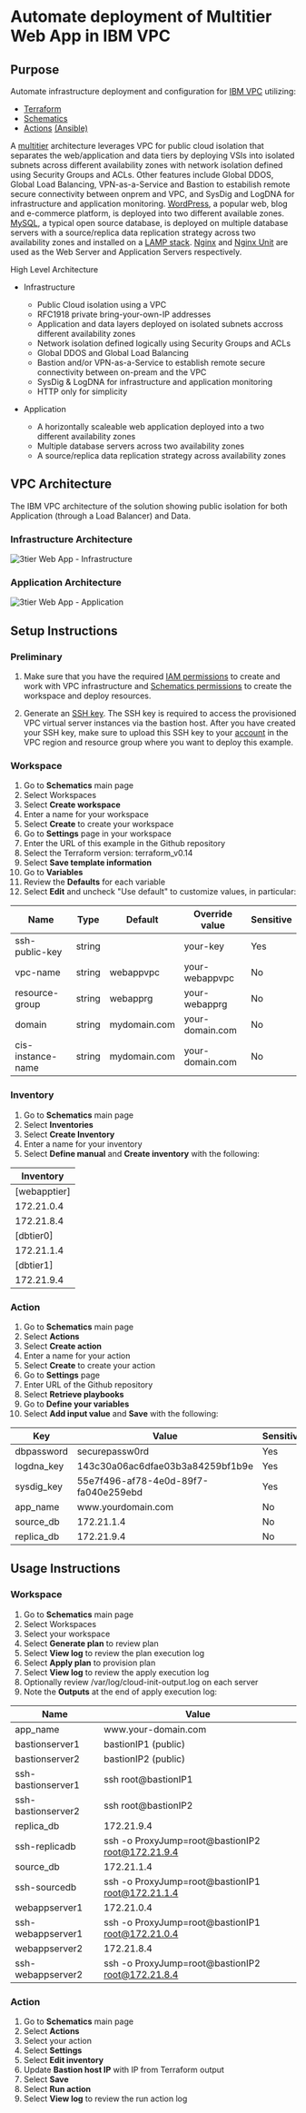 # Automate deployment of Multitier Web App in IBM VPC

## Purpose

Automate infrastructure deployment and configuration for [IBM VPC](https://cloud.ibm.com/docs/vpc) utilizing:
- [Terraform](https://www.terraform.io/)
- [Schematics](https://cloud.ibm.com/docs/schematics?topic=schematics-getting-started)
- [Actions](https://cloud.ibm.com/docs/schematics?topic=schematics-create-playbooks) [(Ansible)](https://www.redhat.com/en/technologies/management/ansible)
  
A [multitier](https://en.wikipedia.org/wiki/Multitier_architecture) architecture leverages VPC for public cloud isolation that separates the web/application and data tiers by deploying VSIs into isolated subnets across different availability zones with network isolation defined using Security Groups and ACLs. Other features include Global DDOS, Global Load Balancing, VPN-as-a-Service and Bastion to estabilish remote secure connectivity between onprem and VPC, and SysDig and LogDNA for infrastructure and application monitoring. [WordPress](https://wordpress.com), a popular web, blog and e-commerce platform, is deployed into two different available zones. [MySQL](https://www.mysql.com), a typical open source database, is deployed on multiple database servers with a source/replica data replication strategy across two availability zones and installed on a [LAMP stack](https;//en.wikipedia.org/wiki/LAMP). [Nginx](https://www.nginx.com/) and [Nginx Unit](https://www.nginx.com/products/nginx-unit/) are used as the Web Server and Application Servers respectively.

High Level Architecture

- Infrastructure
  - Public Cloud isolation using a VPC
  - RFC1918 private bring-your-own-IP addresses
  - Application and data layers deployed on isolated subnets accross different availability zones
  - Network isolation defined logically using Security Groups and ACLs
  - Global DDOS and Global Load Balancing 
  - Bastion and/or VPN-as-a-Service to establish remote secure connectivity between on-pream and the VPC
  - SysDig & LogDNA for infrastructure and application monitoring
  - HTTP only for simplicity

- Application
  - A horizontally scaleable web application deployed into a two different availability zones
  - Multiple database servers across two availability zones
  - A source/replica data replication strategy across availability zones

## VPC Architecture
The IBM VPC architecture of the solution showing public isolation for both Application (through a Load Balancer) and Data.

### Infrastructure Architecture
![3tier Web App - Infrastructure](/docs/images/infrastructure-architecture.png)

### Application Architecture
![3tier Web App - Application](docs/images/application-data-flow.png)

## Setup Instructions

### Preliminary

1. Make sure that you have the required [IAM permissions](https://cloud.ibm.com/docs/vpc?topic=vpc-managing-user-permissions-for-vpc-resources) to create and work with VPC infrastructure and [Schematics permissions](https://cloud.ibm.com/docs/schematics?topic=schematics-access) to create the workspace and deploy resources.

2. Generate an [SSH key](https://cloud.ibm.com/docs/vpc?topic=vpc-ssh-keys). The SSH key is required to access the provisioned VPC virtual server instances via the bastion host. After you have created your SSH key, make sure to upload this SSH key to your [account](https://cloud.ibm.com/docs/vpc-on-classic-vsi?topic=vpc-on-classic-vsi-managing-ssh-keys#managing-ssh-keys-with-ibm-cloud-console) in the VPC region and resource group where you want to deploy this example.

### Workspace

1. Go to **Schematics** main page
2. Select Workspaces
3. Select **Create workspace**   
4. Enter a name for your workspace   
5. Select **Create** to create your workspace
6. Go to **Settings** page in your workspace
7. Enter the URL of this example in the Github repository
8. Select the Terraform version: terraform_v0.14
9. Select **Save template information**
10. Go to **Variables**
11. Review the **Defaults** for each variable
12. Select **Edit** and uncheck "Use default" to customize values, in particular:

| Name | Type | Default | Override value | Sensitive |
| --- | --- | --- | --- | --- |
| ssh-public-key | string | |  your-key | Yes |
| vpc-name | string | webappvpc |  your-webappvpc | No |
| resource-group | string | webapprg |  your-webapprg | No|
| domain | string | mydomain.com |  your-domain.com | No |
| cis-instance-name | string | mydomain.com |  your-domain.com | No |

### Inventory

1. Go to **Schematics** main page
2. Select **Inventories**
3. Select **Create Inventory**
4. Enter a name for your inventory
5. Select **Define manual** and **Create inventory** with the following:

| Inventory |
| --- |
| [webapptier] |
| 172.21.0.4 |
| 172.21.8.4 |
| [dbtier0] |
| 172.21.1.4 |
| [dbtier1] |
| 172.21.9.4 |

### Action

1. Go to **Schematics** main page
2. Select **Actions**
3. Select **Create action**   
4. Enter a name for your action   
5. Select **Create** to create your action
6. Go to **Settings** page
7. Enter URL of the Github repository
8. Select **Retrieve playbooks**
9. Go to **Define your variables**
10. Select **Add input value** and **Save** with the following:

| Key | Value | Sensitive |
| --- | --- | --- |
| dbpassword | securepassw0rd | Yes |
| logdna_key | 143c30a06ac6dfae03b3a84259bf1b9e | Yes |
| sysdig_key | 55e7f496-af78-4e0d-89f7-fa040e259ebd | Yes |
| app_name | www<area>.yourdomain.com | No |
| source_db | 172.21.1.4 | No |
| replica_db | 172.21.9.4 | No |

## Usage Instructions

### Workspace

1. Go to **Schematics** main page
2. Select Workspaces
3. Select your workspace
4. Select **Generate plan** to review plan
5. Select **View log** to review the plan execution log
6. Select **Apply plan** to provision plan
7. Select **View log** to review the apply execution log
9. Optionally review /var/log/cloud-init-output.log on each server
8. Note the **Outputs** at the end of apply execution log:

| Name | Value |
| --- | --- |
| app_name | www<area>.your-domain.com |
| bastionserver1 | bastionIP1 (public) |
| bastionserver2 | bastionIP2 (public) |
| ssh-bastionserver1 | ssh root@bastionIP1 |
| ssh-bastionserver2 | ssh root@bastionIP2 |
| replica_db | 172.21.9.4 |
| ssh-replicadb | ssh -o ProxyJump=root@bastionIP2 root@172.21.9.4 |
| source_db | 172.21.1.4 |
| ssh-sourcedb | ssh -o ProxyJump=root@bastionIP1 root@172.21.1.4 |
| webappserver1 | 172.21.0.4 |
| ssh-webappserver1 | ssh -o ProxyJump=root@bastionIP1 root@172.21.0.4 |
| webappserver2 | 172.21.8.4 |
| ssh-webappserver2 | ssh -o ProxyJump=root@bastionIP2 root@172.21.8.4 |

### Action

1. Go to **Schematics** main page
2. Select **Actions**
3. Select your action
4. Select **Settings**
5. Select **Edit inventory**
6. Update **Bastion host IP** with IP from Terraform output
7. Select **Save**
8. Select **Run action**
9. Select **View log** to review the run action log
